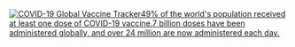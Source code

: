 <div class='tableauPlaceholder' id='viz1678906030780' style='position: relative'><noscript><a href='#'><img alt='COVID-19 Global Vaccine Tracker49% of the world&#39;s population received at least one dose of COVID-19 vaccine.7 billion doses have been administered globally, and over 24 million are now administered each day. ' src='https:&#47;&#47;public.tableau.com&#47;static&#47;images&#47;CO&#47;COVID-19GlobalVaccineTracker_16788414615040&#47;COVID-19GlobalVaccineTracker&#47;1_rss.png' style='border: none' /></a></noscript><object class='tableauViz'  style='display:none;'><param name='host_url' value='https%3A%2F%2Fpublic.tableau.com%2F' /> <param name='embed_code_version' value='3' /> <param name='site_root' value='' /><param name='name' value='COVID-19GlobalVaccineTracker_16788414615040&#47;COVID-19GlobalVaccineTracker' /><param name='tabs' value='no' /><param name='toolbar' value='yes' /><param name='static_image' value='https:&#47;&#47;public.tableau.com&#47;static&#47;images&#47;CO&#47;COVID-19GlobalVaccineTracker_16788414615040&#47;COVID-19GlobalVaccineTracker&#47;1.png' /> <param name='animate_transition' value='yes' /><param name='display_static_image' value='yes' /><param name='display_spinner' value='yes' /><param name='display_overlay' value='yes' /><param name='display_count' value='yes' /><param name='language' value='en-US' /></object></div>              

